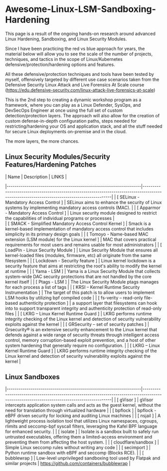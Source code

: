 # Awesome-Linux-LSM-Sandboxing-Hardening
This page is a result of the ongoing hands-on research around advanced Linux Hardening, Sandboxing, and Linux Security Modules.

Since I have been practicing the red vs blue approach for years, the material below will allow you to see the scale of the number of projects, techniques, and tactics in the scope of Linux/Kubernetes defensive/protection/hardening options and features.

All these defensive/protection techniques and tools have been tested by myself, offensively targeted by different use case scenarios taken from the Defensive Security Linux Attack and Live Forensics At Scale course (https://edu.defensive-security.com/linux-attack-live-forensics-at-scale)

This is the 2nd step to creating a dynamic workshop program as a framework, where you can play as a Linux Defender, SysOps, and DevSecOps Engineer at once using the full set of custom detection/protection layers. The approach will also allow for the creation of custom defense-in-depth configuration paths, steps needed for restricting/hardening your OS and application stack, and all the stuff needed for secure Linux deployments on-premise and in the cloud.

The more layers, the more chances.


## Linux Security Modules/Security Features/Hardening Patches

| Name                                                              | Description                                                      | LINKS                                                                         |

|-------------------------------------------------------------------|--------------------------------------------------------------------------------------------------------------------------------------------|
| [ SELinux - Mandatory Access Control ]  | SELinux aims to enhance the security of Linux systems by implementing mandatory access controls (MAC).                                                                |
| [ Apparmor - Mandatory Access Control ]      | Linux security module designed to restrict the capabilities of individual programs or processes                                                                   |                 
| [ SMACK - Simplified Mandatory Access Control Kernel ]               | Smack is a kernel-based implementation of mandatory access control that includes simplicity in its primary design goals                   |
| [ Tomoyo - Name-based MAC extension (LSM module) for the Linux kernel ]                 | MAC that covers practical requirements for most users and remains usable for most administrators                         |
| [ LoadPin - Linux Security Module ]                 | Linux Security Module that ensures all kernel-loaded files (modules, firmware, etc) all originate from the same filesystem                         |
| [ Lockdown - Security feature ]                 | Linux kernel lockdown is a security feature that aims at restricting the root's ability to modify the kernel at runtime                         |
| [ Yama - LSM ]                 | Yama is a Linux Security Module that collects system-wide DAC security protections that are not handled by the core kernel itself                        |
| [ Ptags - LSM ]                 | The Linux Security Module ptags manages for each process a list of tags                        |
| [ KRSI – Kernel Runtime Security Instrumentation ]                 | The target of this patch is to allow users to implement LSM hooks by utilizing bpf compiled code                       |
| [ fs-verity – read-only file-based authenticity protection ]                 |  a support layer that filesystems can hook into to support transparent integrity and authenticity protection of read-only files     |
| [ LKRG – Linux Kernel Runtime Guard ]                 | LKRG performs runtime integrity checking of the Linux kernel and detection of security vulnerability exploits against the kernel     |
| [ GRSecurity – set of security patches ]                 | Grsecurity® is an extensive security enhancement to the Linux kernel that defends against a wide range of security threats through intelligent access control, memory corruption-based exploit prevention, and a host of other system hardening that generally require no configuration.     |
| [ LKRG – Linux Kernel Runtime Guard ]                 | LKRG performs runtime integrity checking of the Linux kernel and detection of security vulnerability exploits against the kernel     |

 ## Linux Sandboxes
|-------------------------------------------------------------------|--------------------------------------------------------------------------------------------------------------------------------------------|
| [ gVisor ]  | gVisor intercepts application system calls and acts as the guest kernel, without the need for translation through virtualized hardware                                                          |
| [ bpflock ]  | bpflock - eBPF driven security for locking and auditing Linux machines                                                          |
| [ nsjail ]  | A lightweight process isolation tool that utilizes Linux namespaces, cgroups, rlimits and seccomp-bpf syscall filters, leveraging the Kafel BPF language for enhanced security. |
| [ isolate ]  | Isolate is a sandbox built to safely run untrusted executables, offering them a limited-access environment and preventing them from affecting the host system. |
| [ cloudflare/sandbox ]  | Simple Linux seccomp rules without writing any code |
| [ secimport ]  | Python runtime sandbox with eBPF and seccomp (Blocks RCE). | 
| [ bubblewrap ]  | Low-level unprivileged sandboxing tool used by Flatpak and similar projects | https://github.com/containers/bubblewrap | 








